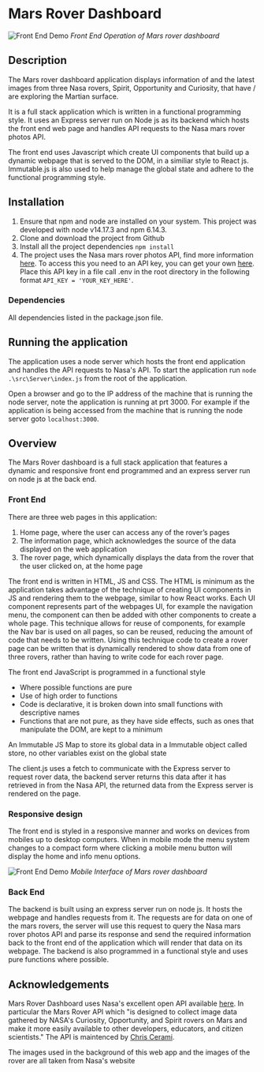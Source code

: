 # Mars Rover Dashboard

![Front End Demo](./gifs/mars-dashboard.gif)
_Front End Operation of Mars rover dashboard_

## Description

The Mars rover dashboard application displays information of and the latest images from three Nasa rovers, Spirit, Opportunity and Curiosity, that have / are exploring the Martian surface. 

It is a full stack application which is written in a functional programming style. It uses an Express server run on Node js as its backend which hosts the front end web page and handles API requests to the Nasa mars rover photos API.
 
The front end uses Javascript which create UI components that build up a dynamic webpage that is served to the DOM, in a similiar style to React js. Immutable.js is also used to help manage the global state and adhere to the functional programming style.

## Installation

1. Ensure that npm and node are installed on your system. This project was developed with node v14.17.3 and npm 6.14.3.
2. Clone and download the project from Github
3. Install all the project dependencies ```npm install```
4. The project uses the Nasa mars rover photos API, find more information [here](http://https://api.nasa.gov/). To access this you need to an API key, you can get your own [here](http://https://api.nasa.gov/). Place this API key in a file call .env in the root directory in the following format ```API_KEY = 'YOUR_KEY_HERE'```.

### Dependencies

All dependencies listed in the package.json file. 

## Running the application

The application uses a node server which hosts the front end application and handles the API requests to Nasa's API. To start the application run ```node .\src\Server\index.js``` from the root of the application.

Open a browser and go to the IP address of the machine that is running the node server, note the application is running at prt 3000. For example if the application is being accessed from the machine that is running the node server goto ```localhost:3000```.

## Overview

The Mars Rover dashboard is a full stack application that features a dynamic and responsive front end programmed and an express server run on node js at the back end.   

### Front End

There are three web pages in this application:
1.	Home page, where the user can access any of the rover’s pages
2.	The information page, which acknowledges the source of the data displayed on the web application
3.	The rover page, which dynamically displays the data from the rover that the user clicked on, at the home page

The front end is written in HTML, JS and CSS. The HTML is minimum as the application takes advantage of the technique of creating UI components in JS and rendering them to the webpage, similar to how React works. Each UI component represents part of the webpages UI, for example the navigation menu, the component can then be added with other components to create a whole page. This technique allows for reuse of components, for example the Nav bar is used on all pages, so can be reused, reducing the amount of code that needs to be written. Using this technique code to create a rover page can be written that is dynamically rendered to show data from one of three rovers, rather than having to write code for each rover page. 

The front end JavaScript is programmed in a functional style 
-	Where possible functions are pure
-	Use of high order to functions  
-	Code is declarative, it is broken down into small functions with descriptive names
-	Functions that are not pure, as they have side effects, such as ones that manipulate the DOM, are kept to a minimum 

An Immutable JS Map to store its global data in a Immutable object called store, no other variables exist on the global state

The client.js uses a fetch to communicate with the Express server to request rover data, the backend server returns this data after it has retrieved in from the Nasa API, the returned data from the Express server is rendered on the page.

### Responsive design
The front end is styled in a responsive manner and works on devices from mobiles up to desktop computers. When in mobile mode the menu system changes to a compact form where clicking a mobile menu button will display the home and info menu options.

![Front End Demo](./gifs/mars-dashboard-mobile.gif)
_Mobile Interface of Mars rover dashboard_

### Back End

The backend is built using an express server run on node js. It hosts the webpage and handles requests from it. The requests are for data on one of the mars rovers, the server will use this request to query the Nasa mars rover photos API and parse its response and send the required information back to the front end of the application which will render that data on its webpage. 
The backend is also programmed in a functional style and uses pure functions where possible. 

## Acknowledgements

Mars Rover Dashboard uses Nasa's excellent open API available [here](https://api.nasa.gov/). In particular the Mars Rover API which "is designed to collect image data gathered by NASA's Curiosity, Opportunity, and Spirit rovers on Mars and make it more easily available to other developers, educators, and citizen scientists." The API is maintenced by [Chris Cerami](https://github.com/chrisccerami/mars-photo-api).

The images used in the background of this web app and the images of the rover are all taken from Nasa's website
